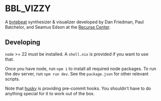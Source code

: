 # BBL_VIZZY

A [bytebeat](http://countercomplex.blogspot.com/2011/10/algorithmic-symphonies-from-one-line-of.html) synthesizer & visualizer developed by Dan Friedman, Paul Batchelor, and Seamus Edson at the [Recurse Center](https://www.recurse.com/).

## Developing

`node` >= 22 must be installed. A `shell.nix` is provided if you want to use that.

Once you have node, run `npm i` to install all required node packages. To run the dev server, run `npm run dev`. See the `package.json` for other relevant scripts.

Note that [husky](https://typicode.github.io/husky/) is providing pre-commit hooks. You shouldn't have to do anything special for it to work out of the box.

